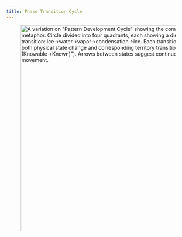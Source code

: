 ```yaml
---
title: Phase Transition Cycle
---
```


<div align="left"><figure><img src="../assets/Screenshot 2024-11-25 at 3.20.07 PM.png" alt="A variation on &#x22;Pattern Development Cycle&#x22; showing the complete water cycle as metaphor. Circle divided into four quadrants, each showing a distinct phase transition: ice→water→vapor→condensation→ice. Each transition point labeled with both physical state change and corresponding territory transition (e.g., &#x22;crystallizing (Knowable→Known)&#x22;). Arrows between states suggest continuous, cyclic movement." width="563"><figcaption></figcaption></figure></div>
